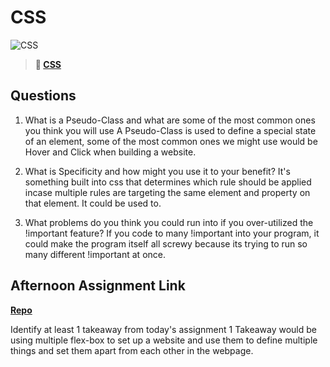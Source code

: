# CSS

![CSS](https://bcw.blob.core.windows.net/public/cssUnit/1411879719053976)

> **📖 [CSS](https://codeworksacademy.com/fs-student-guide/resources/wk1/03-CSS)**

## Questions

1. What is a Pseudo-Class and what are some of the most common ones you think you will use
A Pseudo-Class is used to define a special state of an element, some of the most common ones we might use would be Hover and Click when building a website.

2. What is Specificity and how might you use it to your benefit?
It's something built into css that determines which rule should be applied incase multiple rules are targeting the same element and property on that element. It could be used to.

3. What problems do you think you could run into if you over-utilized the !important feature?
If you code to many !important into your program, it could make the program itself all screwy because its trying to run so many different !important at once.

## Afternoon Assignment Link

**[Repo](https://github.com/KendallPowell/<resume)**

Identify at least 1 takeaway from today's assignment
1 Takeaway would be using multiple flex-box to set up a website and use them to define multiple things and set them apart from each other in the webpage.